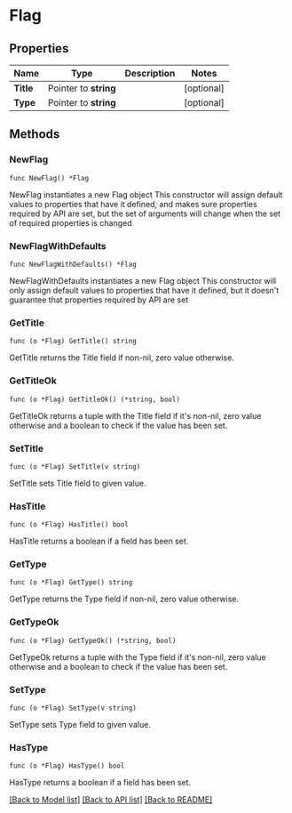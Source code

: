 # Flag

## Properties

Name | Type | Description | Notes
------------ | ------------- | ------------- | -------------
**Title** | Pointer to **string** |  | [optional] 
**Type** | Pointer to **string** |  | [optional] 

## Methods

### NewFlag

`func NewFlag() *Flag`

NewFlag instantiates a new Flag object
This constructor will assign default values to properties that have it defined,
and makes sure properties required by API are set, but the set of arguments
will change when the set of required properties is changed

### NewFlagWithDefaults

`func NewFlagWithDefaults() *Flag`

NewFlagWithDefaults instantiates a new Flag object
This constructor will only assign default values to properties that have it defined,
but it doesn't guarantee that properties required by API are set

### GetTitle

`func (o *Flag) GetTitle() string`

GetTitle returns the Title field if non-nil, zero value otherwise.

### GetTitleOk

`func (o *Flag) GetTitleOk() (*string, bool)`

GetTitleOk returns a tuple with the Title field if it's non-nil, zero value otherwise
and a boolean to check if the value has been set.

### SetTitle

`func (o *Flag) SetTitle(v string)`

SetTitle sets Title field to given value.

### HasTitle

`func (o *Flag) HasTitle() bool`

HasTitle returns a boolean if a field has been set.

### GetType

`func (o *Flag) GetType() string`

GetType returns the Type field if non-nil, zero value otherwise.

### GetTypeOk

`func (o *Flag) GetTypeOk() (*string, bool)`

GetTypeOk returns a tuple with the Type field if it's non-nil, zero value otherwise
and a boolean to check if the value has been set.

### SetType

`func (o *Flag) SetType(v string)`

SetType sets Type field to given value.

### HasType

`func (o *Flag) HasType() bool`

HasType returns a boolean if a field has been set.


[[Back to Model list]](../README.md#documentation-for-models) [[Back to API list]](../README.md#documentation-for-api-endpoints) [[Back to README]](../README.md)


